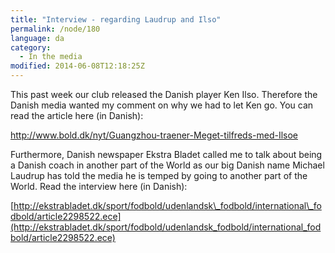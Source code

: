 ```yaml
---
title: "Interview - regarding Laudrup and Ilso"
permalink: /node/180
language: da
category:
  - In the media
modified: 2014-06-08T12:18:25Z
---
```


This past week our club released the Danish player Ken Ilso. Therefore the Danish media wanted my comment on why we had to let Ken go. You can read the article here (in Danish):

<http://www.bold.dk/nyt/Guangzhou-traener-Meget-tilfreds-med-Ilsoe>

Furthermore, Danish newspaper Ekstra Bladet called me to talk about being a Danish coach in another part of the World as our big Danish name Michael Laudrup has told the media he is temped by going to another part of the World. Read the interview here (in Danish):

[http://ekstrabladet.dk/sport/fodbold/udenlandsk\_fodbold/international\_fodbold/article2298522.ece](http://ekstrabladet.dk/sport/fodbold/udenlandsk_fodbold/international_fodbold/article2298522.ece)
